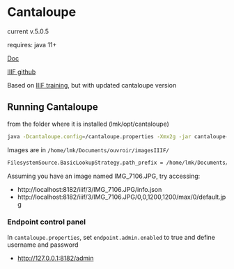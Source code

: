 # Cantaloupe

current v.5.0.5

requires: java 11+

[Doc](https://cantaloupe-project.github.io/manual/5.0/getting-started.html)

[IIIF github](https://github.com/IIIF/awesome-iiif)

Based on [IIIF training](https://training.iiif.io/intro-to-iiif/), but with updated cantaloupe version 

## Running Cantaloupe

from the folder where it is installed (lmk/opt/cantaloupe)


```bash
java -Dcantaloupe.config=/cantaloupe.properties -Xmx2g -jar cantaloupe-5.0.5.jar
```

Images are in `/home/lmk/Documents/ouvroir/imagesIIIF/`

```bash
FilesystemSource.BasicLookupStrategy.path_prefix = /home/lmk/Documents/ouvroir/imagesIIIF/
```



Assuming you have an image named IMG_7106.JPG, try accessing:

- http://localhost:8182/iiif/3/IMG_7106.JPG/info.json
- http://localhost:8182/iiif/3/IMG_7106.JPG/0,0,1200,1200/max/0/default.jpg

### Endpoint control panel

In `cantaloupe.properties`, set `endpoint.admin.enabled` to true and define username and password

- http://127.0.0.1:8182/admin